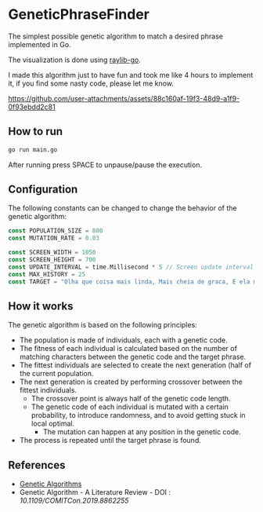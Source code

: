 # GeneticPhraseFinder

The simplest possible genetic algorithm to match a desired phrase implemented in Go.

The visualization is done using [raylib-go](https://github.com/gen2brain/raylib-go).

I made this algorithm just to have fun and took me like 4 hours to implement it, if you find some nasty code, please let me know.

<https://github.com/user-attachments/assets/88c160af-19f3-48d9-a1f9-0f93ebdd2c81>

## How to run

```bash
go run main.go
```

After running press SPACE to unpause/pause the execution.

## Configuration

The following constants can be changed to change the behavior of the genetic algorithm:

```go
const POPULATION_SIZE = 800
const MUTATION_RATE = 0.03

const SCREEN_WIDTH = 1050
const SCREEN_HEIGHT = 700
const UPDATE_INTERVAL = time.Millisecond * 5 // Screen update interval
const MAX_HISTORY = 25
const TARGET = "Olha que coisa mais linda, Mais cheia de graca, E ela menina, Que vem e que passa"
```

## How it works

The genetic algorithm is based on the following principles:

- The population is made of individuals, each with a genetic code.
- The fitness of each individual is calculated based on the number of matching characters between the genetic code and the target phrase.
- The fittest individuals are selected to create the next generation (half of the current population.
- The next generation is created by performing crossover between the fittest individuals.
  - The crossover point is always half of the genetic code length.
  - The genetic code of each individual is mutated with a certain probability, to introduce randomness, and to avoid getting stuck in local optimal.
    - The mutation can happen at any position in the genetic code.
- The process is repeated until the target phrase is found.

## References

- [Genetic Algorithms](https://en.wikipedia.org/wiki/Genetic_algorithm)
- Genetic Algorithm - A Literature Review - DOI : _10.1109/COMITCon.2019.8862255_
